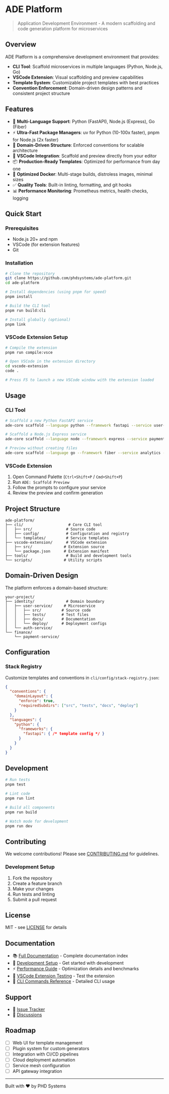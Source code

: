 # ADE Platform

> Application Development Environment - A modern scaffolding and code generation platform for microservices

## Overview

ADE Platform is a comprehensive development environment that provides:
- **CLI Tool**: Scaffold microservices in multiple languages (Python, Node.js, Go)
- **VSCode Extension**: Visual scaffolding and preview capabilities
- **Template System**: Customizable project templates with best practices
- **Convention Enforcement**: Domain-driven design patterns and consistent project structure

## Features

- 🚀 **Multi-Language Support**: Python (FastAPI), Node.js (Express), Go (Fiber)
- ⚡ **Ultra-Fast Package Managers**: uv for Python (10-100x faster), pnpm for Node.js (2x faster)
- 📁 **Domain-Driven Structure**: Enforced conventions for scalable architecture
- 🔧 **VSCode Integration**: Scaffold and preview directly from your editor
- 📦 **Production-Ready Templates**: Optimized for performance from day one
- 🐳 **Optimized Docker**: Multi-stage builds, distroless images, minimal sizes
- ✅ **Quality Tools**: Built-in linting, formatting, and git hooks
- 📊 **Performance Monitoring**: Prometheus metrics, health checks, logging

## Quick Start

### Prerequisites

- Node.js 20+ and npm
- VSCode (for extension features)
- Git

### Installation

```bash
# Clone the repository
git clone https://github.com/phdsystems/ade-platform.git
cd ade-platform

# Install dependencies (using pnpm for speed)
pnpm install

# Build the CLI tool
pnpm run build:cli

# Install globally (optional)
pnpm link
```

### VSCode Extension Setup

```bash
# Compile the extension
pnpm run compile:vsce

# Open VSCode in the extension directory
cd vscode-extension
code .

# Press F5 to launch a new VSCode window with the extension loaded
```

## Usage

### CLI Tool

```bash
# Scaffold a new Python FastAPI service
ade-core scaffold --language python --framework fastapi --service user-api --domain identity

# Scaffold a Node.js Express service
ade-core scaffold --language node --framework express --service payment-api --domain finance

# Preview without creating files
ade-core scaffold --language go --framework fiber --service analytics --domain data --preview
```

### VSCode Extension

1. Open Command Palette (`Ctrl+Shift+P` / `Cmd+Shift+P`)
2. Run `ADE: Scaffold Preview`
3. Follow the prompts to configure your service
4. Review the preview and confirm generation

## Project Structure

```
ade-platform/
├── cli/                    # Core CLI tool
│   ├── src/               # Source code
│   ├── config/            # Configuration and registry
│   └── templates/         # Service templates
├── vscode-extension/      # VSCode extension
│   ├── src/              # Extension source
│   └── package.json      # Extension manifest
├── tools/                 # Build and development tools
└── scripts/              # Utility scripts
```

## Domain-Driven Design

The platform enforces a domain-based structure:

```
your-project/
├── identity/              # Domain boundary
│   ├── user-service/     # Microservice
│   │   ├── src/         # Source code
│   │   ├── tests/       # Test files
│   │   ├── docs/        # Documentation
│   │   └── deploy/      # Deployment configs
│   └── auth-service/
└── finance/
    └── payment-service/
```

## Configuration

### Stack Registry

Customize templates and conventions in `cli/config/stack-registry.json`:

```json
{
  "conventions": {
    "domainLayout": {
      "enforce": true,
      "requiredSubdirs": ["src", "tests", "docs", "deploy"]
    }
  },
  "languages": {
    "python": {
      "frameworks": {
        "fastapi": { /* template config */ }
      }
    }
  }
}
```

## Development

```bash
# Run tests
pnpm test

# Lint code
pnpm run lint

# Build all components
pnpm run build

# Watch mode for development
pnpm run dev
```

## Contributing

We welcome contributions! Please see [CONTRIBUTING.md](CONTRIBUTING.md) for guidelines.

### Development Setup

1. Fork the repository
2. Create a feature branch
3. Make your changes
4. Run tests and linting
5. Submit a pull request

## License

MIT - see [LICENSE](LICENSE) for details

## Documentation

- 📚 [Full Documentation](docs/README.md) - Complete documentation index
- 🚀 [Development Setup](docs/development/setup.md) - Get started with development
- ⚡ [Performance Guide](docs/performance.md) - Optimization details and benchmarks
- 🧪 [VSCode Extension Testing](docs/development/vscode-extension.md) - Test the extension
- 📝 [CLI Commands Reference](docs/api/cli-commands.md) - Detailed CLI usage

## Support

- 🐛 [Issue Tracker](https://github.com/phdsystems/ade-platform/issues)
- 💬 [Discussions](https://github.com/phdsystems/ade-platform/discussions)

## Roadmap

- [ ] Web UI for template management
- [ ] Plugin system for custom generators
- [ ] Integration with CI/CD pipelines
- [ ] Cloud deployment automation
- [ ] Service mesh configuration
- [ ] API gateway integration

---

Built with ❤️ by PHD Systems